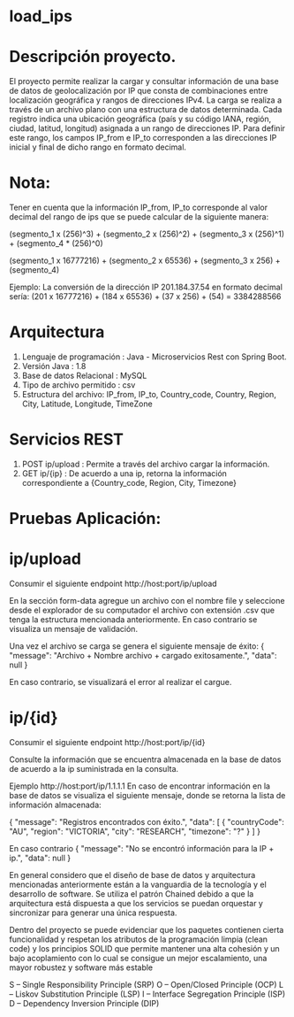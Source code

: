 # load_ips

# Descripción proyecto.
El proyecto permite realizar la cargar y consultar información de una base de datos de geolocalización por IP que consta de combinaciones entre localización geográfica y rangos de direcciones IPv4. La carga se realiza a través de un archivo plano con una estructura de datos determinada.
Cada registro indica una ubicación geográfica (país y su código IANA, región, ciudad, latitud, longitud) asignada a un rango de direcciones IP. 
Para definir este rango, los campos IP_from e IP_to corresponden a las direcciones IP inicial y final de dicho rango en formato decimal. 

# Nota: 
Tener en cuenta que la información IP_from, IP_to corresponde al valor decimal del rango de ips que se puede calcular de la siguiente manera:

(segmento_1 x (256)^3) + (segmento_2 x (256)^2) + (segmento_3 x (256)^1) + (segmento_4 * (256)^0)

(segmento_1 x 16777216) + (segmento_2 x 65536) + (segmento_3 x 256) + (segmento_4)

Ejemplo:
La conversión de la dirección IP 201.184.37.54 en formato decimal sería:
(201 x 16777216) + (184 x 65536) + (37 x 256) + (54) = 3384288566

# Arquitectura
1. Lenguaje de programación : Java - Microservicios Rest con Spring Boot.
2. Versión Java : 1.8
3. Base de datos Relacional : MySQL
4. Tipo de archivo permitido : csv
5. Estructura del archivo: IP_from, IP_to, Country_code, Country, Region, City, Latitude, Longitude, TimeZone

# Servicios REST
1. POST ip/upload : Permite a través del archivo cargar la información.
2. GET ip/{ip} : De acuerdo a una ip, retorna la información correspondiente a {Country_code, Region, City, Timezone}

# Pruebas Aplicación:
# ip/upload
Consumir el siguiente endpoint http://host:port/ip/upload

En la sección form-data agregue un archivo con el nombre file y seleccione desde el explorador de su computador el archivo con extensión .csv que tenga la estructura mencionada anteriormente. En caso contrario se visualiza un mensaje de validación.

Una vez el archivo se carga se genera el siguiente mensaje de éxito: 
{
    "message": "Archivo + Nombre archivo + cargado exitosamente.",
    "data": null
}

En caso contrario, se visualizará el error al realizar el cargue.

# ip/{id}
Consumir el siguiente endpoint http://host:port/ip/{id}

Consulte la información que se encuentra almacenada en la base de datos de acuerdo a la ip suministrada en la consulta. 

Ejemplo  http://host:port/ip/1.1.1.1
En caso de encontrar información en la base de datos se visualiza el siguiente mensaje, donde se retorna la lista de información almacenada:

{
    "message": "Registros encontrados con éxito.",
    "data": [
        {
            "countryCode": "AU",
            "region": "VICTORIA",
            "city": "RESEARCH",
            "timezone": "?"
        }
    ]
}

En caso contrario
{
    "message": "No se encontró información para la IP + ip.",
    "data": null
}

En general considero que el diseño de base de datos y arquitectura mencionadas anteriormente están a la vanguardia de la tecnología y el desarrollo de software. Se utiliza el patrón Chained debido a que la arquitectura está dispuesta a que los servicios se puedan orquestar y sincronizar para generar una única respuesta.

Dentro del proyecto se puede evidenciar que los paquetes contienen cierta funcionalidad y respetan los atributos de la programación limpia (clean code) y los principios SOLID que permite mantener una alta cohesión y un bajo acoplamiento con lo cual se consigue un mejor escalamiento, una mayor robustez y software más estable

S – Single Responsibility Principle (SRP)
O – Open/Closed Principle (OCP)
L – Liskov Substitution Principle (LSP)
I – Interface Segregation Principle (ISP)
D – Dependency Inversion Principle (DIP)

 

